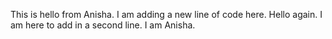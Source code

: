 This is hello from Anisha. I am adding a new line of code here.
Hello again. I am here to add in a second line. I am Anisha.
